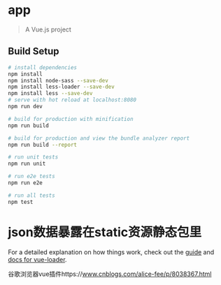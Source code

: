 # app

> A Vue.js project

## Build Setup

``` bash
# install dependencies
npm install
npm install node-sass --save-dev
npm install less-loader --save-dev
npm install less --save-dev
# serve with hot reload at localhost:8080
npm run dev

# build for production with minification
npm run build

# build for production and view the bundle analyzer report
npm run build --report

# run unit tests
npm run unit

# run e2e tests
npm run e2e

# run all tests
npm test
```
# json数据暴露在static资源静态包里
For a detailed explanation on how things work, check out the [guide](http://vuejs-templates.github.io/webpack/) and [docs for vue-loader](http://vuejs.github.io/vue-loader).

谷歌浏览器vue插件https://www.cnblogs.com/alice-fee/p/8038367.html
